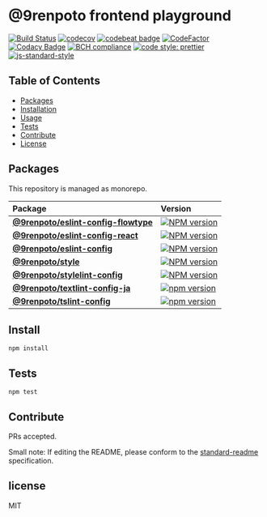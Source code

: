 # @9renpoto frontend playground

[![Build Status](https://travis-ci.org/9renpoto/frontend.svg?branch=master)](https://travis-ci.org/9renpoto/frontend)
[![codecov](https://codecov.io/gh/9renpoto/frontend/branch/master/graph/badge.svg)](https://codecov.io/gh/9renpoto/frontend)
[![codebeat badge](https://codebeat.co/badges/4c9ffaf6-58d0-4718-85f5-4c19dc03e6b2)](https://codebeat.co/projects/github-com-9renpoto-frontend-master)
[![CodeFactor](https://www.codefactor.io/repository/github/9renpoto/frontend/badge)](https://www.codefactor.io/repository/github/9renpoto/frontend)
[![Codacy Badge](https://api.codacy.com/project/badge/Grade/7b62a6e447664031ac915052d02b8d78)](https://www.codacy.com/app/9renpoto/frontend?utm_source=github.com&utm_medium=referral&utm_content=9renpoto/frontend&utm_campaign=Badge_Grade)
[![BCH compliance](https://bettercodehub.com/edge/badge/9renpoto/frontend?branch=master)](https://bettercodehub.com/)
[![code style: prettier](https://img.shields.io/badge/code_style-prettier-ff69b4.svg?style=flat-square)](https://github.com/prettier/prettier)
[![js-standard-style](https://img.shields.io/badge/code%20style-standard-brightgreen.svg)](http://standardjs.com)

## Table of Contents

* [Packages](#packages)
* [Installation](#install)
* [Usage](#usage)
* [Tests](#tests)
* [Contribute](#contribute)
* [License](#license)

## Packages

This repository is managed as monorepo.

| Package                                                                  | Version                                                                                                                                            |
| :----------------------------------------------------------------------- | :------------------------------------------------------------------------------------------------------------------------------------------------- |
| **[@9renpoto/eslint-config-flowtype](/packages/eslint-config-flowtype)** | [![NPM version](https://badge.fury.io/js/%409renpoto%2Feslint-config-flowtype.svg)](https://badge.fury.io/js/%409renpoto%2Feslint-config-flowtype) |
| **[@9renpoto/eslint-config-react](/packages/eslint-config-react)**       | [![NPM version](https://badge.fury.io/js/%409renpoto%2Feslint-config-react.svg)](https://badge.fury.io/js/%409renpoto%2Feslint-config-react)       |
| **[@9renpoto/eslint-config](/packages/eslint-config)**                   | [![NPM version](https://badge.fury.io/js/%409renpoto%2Feslint-config.svg)](https://badge.fury.io/js/%409renpoto%2Feslint-config)                   |
| **[@9renpoto/style](/packages/style)**                                   | [![NPM version](https://badge.fury.io/js/%409renpoto%2Fstyle.svg)](https://badge.fury.io/js/%409renpoto%2Feslint-config-flowtype)                  |
| **[@9renpoto/stylelint-config](/packages/stylelint-config)**             | [![NPM version](https://badge.fury.io/js/%409renpoto%2Fstylelint-config.svg)](https://badge.fury.io/js/%409renpoto%2Fstylelint-config)             |
| **[@9renpoto/textlint-config-ja](/packages/textlint-config-ja)**         | [![npm version](https://badge.fury.io/js/%409renpoto%2Ftextlint-config-ja.svg)](https://badge.fury.io/js/%409renpoto%2Ftextlint-config-ja)         |
| **[@9renpoto/tslint-config](/packages/tslint-config)**                   | [![npm version](https://badge.fury.io/js/%409renpoto%2Ftslint-config.svg)](https://badge.fury.io/js/%409renpoto%2Ftslint-config)                   |

## Install

    npm install

## Tests

    npm test

## Contribute

PRs accepted.

Small note: If editing the README, please conform to the [standard-readme](https://github.com/RichardLitt/standard-readme) specification.

## license

MIT
